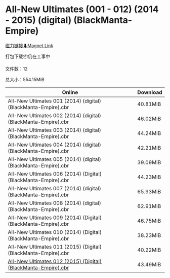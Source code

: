 # All-New Ultimates (001 - 012) (2014 - 2015) (digital) (BlackManta-Empire)

[磁力链接⬇Magnet Link](magnet:?xt=urn:btih:8b1335ca7acf99cc98c94f3797c20de1c18098f1&dn=All-New%20Ultimates%20%28001%20-%20012%29%20%282014%20-%202015%29%20%28digital%29%20%28BlackManta-Empire%29)

打包下载📦仍在工事中

文件数：12

总大小：554.15MiB

Online | Download
--- | ---
All-New Ultimates 001 (2014) (digital) (BlackManta-Empire).cbr | 40.81MiB
All-New Ultimates 002 (2014) (digital) (BlackManta-Empire).cbr | 46.02MiB
All-New Ultimates 003 (2014) (digital) (BlackManta-Empire).cbr | 44.24MiB
All-New Ultimates 004 (2014) (digital) (BlackManta-Empire).cbr | 42.21MiB
All-New Ultimates 005 (2014) (digital) (BlackManta-Empire).cbr | 39.09MiB
All-New Ultimates 006 (2014) (Digital) (BlackManta-Empire).cbr | 44.23MiB
All-New Ultimates 007 (2014) (digital) (BlackManta-Empire).cbr | 65.93MiB
All-New Ultimates 008 (2014) (digital) (BlackManta-Empire).cbr | 62.91MiB
All-New Ultimates 009 (2014) (Digital) (BlackManta-Empire).cbr | 46.75MiB
All-New Ultimates 010 (2014) (Digital) (BlackManta-Empire).cbr | 38.23MiB
All-New Ultimates 011 (2015) (Digital) (BlackManta-Empire).cbr | 40.22MiB
[All-New Ultimates 012 (2015) (Digital) (BlackManta-Empire).cbr](https://github.com/alicewish/markdown/blob/master/comic/All-New-Ultimates-012-2015-Digital-BlackManta-Empire-cbr.md) | 43.49MiB